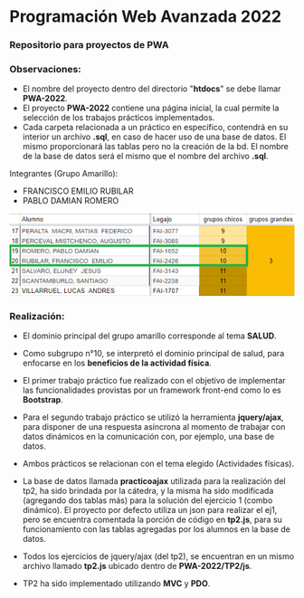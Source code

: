 # Programación Web Avanzada 2022

### Repositorio para proyectos de PWA

### Observaciones:
- El nombre del proyecto dentro del directorio "**htdocs**" se debe llamar **PWA-2022**.
- El proyecto **PWA-2022** contiene una página inicial, la cual permite la selección de los trabajos prácticos implementados.
- Cada carpeta relacionada a un práctico en específico, contendrá en su interior un archivo **.sql**, en caso de hacer uso de una base de datos. El mismo proporcionará las tablas pero no la creación de la bd. El nombre de la base de datos será el mismo que el nombre del archivo **.sql**.

Integrantes (Grupo Amarillo):
 * FRANCISCO EMILIO RUBILAR
 * PABLO DAMIAN ROMERO

 ![Grupo Amarillo](https://github.com/PabloDamianRomero/PWA-2022/blob/main/style/img/grupo_amarillo.png?raw=true)

 ### Realización:
- El dominio principal del grupo amarillo corresponde al tema **SALUD**.
- Como subgrupo n°10, se interpretó el dominio principal de salud, para enfocarse en los **beneficios de la actividad física**.

- El primer trabajo práctico fue realizado con el objetivo de implementar las funcionalidades provistas por un framework front-end como lo es **Bootstrap**.
- Para el segundo trabajo práctico se utilizó la herramienta **jquery/ajax**, para disponer de una respuesta asíncrona al momento de trabajar con datos dinámicos en la comunicación con, por ejemplo, una base de datos.

- Ambos prácticos se relacionan con el tema elegido (Actividades físicas).
- La base de datos llamada **practicoajax** utilizada para la realización del tp2, ha sido brindada por la cátedra, y la misma ha sido modificada (agregando dos tablas más) para la solución del ejercicio 1 (combo dinámico). El proyecto por defecto utiliza un json para realizar el ej1, pero se encuentra comentada la porción de código en **tp2.js**, para su funcionamiento con las tablas agregadas por los alumnos en la base de datos.
- Todos los ejercicios de jquery/ajax (del tp2), se encuentran en un mismo archivo llamado **tp2.js** ubicado dentro de **PWA-2022/TP2/js**.

- TP2 ha sido implementado utilizando **MVC** y **PDO**.